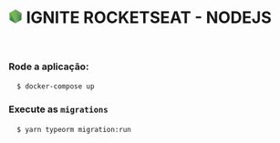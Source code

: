 # <img height="24" src="https://raw.githubusercontent.com/github/explore/80688e429a7d4ef2fca1e82350fe8e3517d3494d/topics/nodejs/nodejs.png" alt="Nodejs" title="Node JS"/> IGNITE ROCKETSEAT - NODEJS

<br />

### Rode a aplicação:

```
  $ docker-compose up
```

### Execute as `migrations`
```
  $ yarn typeorm migration:run
```
